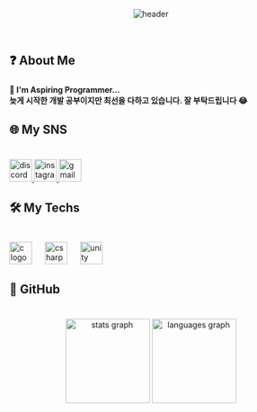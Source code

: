 <div align="center"> 

![header](https://capsule-render.vercel.app/api?type=rounded&color=timeGradient&text=🙌%20Welcome%20to%20Nhyun's%20GitHub%20🙌&animation=twinkling&fontSize=45&fontAlignY=50&fontAlign=50&height=180)
    
<br/>

<h2 align="left">❓ About Me</h2>

###

<h4 align="left">🐥 I'm Aspiring Programmer...<br>늦게 시작한 개발 공부이지만 최선을 다하고 있습니다. 잘 부탁드립니다 😂</h4>

###

<h2 align="left">🌐 My SNS</h2>

###

<br clear="both">

<div align="left">
  <a href="https://www.discord.com/users/1031054704681168946" target="_blank">
  <img src="https://img.shields.io/static/v1?message=Discord&logo=discord&label=&color=7289DA&logoColor=white&labelColor=&style=for-the-badge" height="40" alt="discord logo"  />
  </a>
  <a href="https://www.instagram.com/no_yes199/" target="_blank">
  <img src="https://img.shields.io/static/v1?message=Instagram&logo=instagram&label=&color=E4405F&logoColor=white&labelColor=&style=for-the-badge" height="40" alt="instagram logo"  />
  </a>
  <a href="mailto:shgus1692@gmail.com" target="_blank">
  <img src="https://img.shields.io/static/v1?message=Gmail&logo=gmail&label=&color=D14836&logoColor=white&labelColor=&style=for-the-badge" height="40" alt="gmail logo"  />
  </a>
</div>

###

<h2 align="left">🛠️ My Techs</h2>

###
<br clear="both">

<div align="left">
  <img src="https://img.shields.io/badge/C-A8B9CC?logo=c&logoColor=black&style=for-the-badge" height="40" alt="c logo"  />
  <img width="15" />  
  <img src="https://img.shields.io/badge/C Sharp-239120?logo=csharp&logoColor=white&style=for-the-badge" height="40" alt="csharp logo"  />
  <img width="15" />
  <img src="https://img.shields.io/badge/Unity-FFFFFF?logo=unity&logoColor=black&style=for-the-badge" height="40" alt="unity logo"  />
</div>

###

<h2 align="left"> 💾 GitHub</h2>

###

<br clear="both">
<div align="center">
  <img src="https://github-readme-stats.vercel.app/api?username=nhyun199&hide_title=false&hide_rank=false&show_icons=true&include_all_commits=true&count_private=true&disable_animations=false&theme=dracula&locale=en&hide_border=false&order=1" height="150" alt="stats graph"  />
  <img src="https://github-readme-stats.vercel.app/api/top-langs?username=nhyun199&locale=en&hide_title=false&layout=compact&card_width=320&langs_count=5&theme=dark&hide_border=false&order=2" height="150" alt="languages graph"  />
</div>

###
